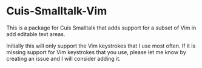 # Cuis-Smalltalk-Vim

This is a package for Cuis Smalltalk that adds support for a subset of Vim
in add editable text areas.

Initially this will only support the Vim keystrokes that I use most often.
If it is missing support for Vim keystrokes that you use,
please let me know by creating an issue and I will consider adding it.
